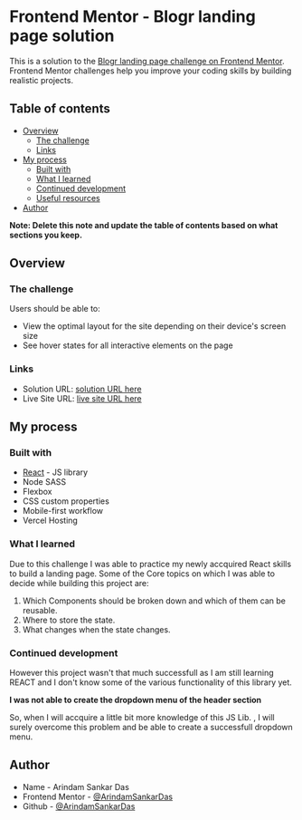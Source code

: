 # Frontend Mentor - Blogr landing page solution

This is a solution to the [Blogr landing page challenge on Frontend Mentor](https://www.frontendmentor.io/challenges/blogr-landing-page-EX2RLAApP). Frontend Mentor challenges help you improve your coding skills by building realistic projects.

## Table of contents

- [Overview](#overview)
  - [The challenge](#the-challenge)
  - [Links](#links)
- [My process](#my-process)
  - [Built with](#built-with)
  - [What I learned](#what-i-learned)
  - [Continued development](#continued-development)
  - [Useful resources](#useful-resources)
- [Author](#author)

**Note: Delete this note and update the table of contents based on what sections you keep.**

## Overview

### The challenge

Users should be able to:

- View the optimal layout for the site depending on their device's screen size
- See hover states for all interactive elements on the page

### Links

- Solution URL: [solution URL here](https://github.com/ArindamSankarDas/Blogr-Landing-Page)
- Live Site URL: [live site URL here](https://blogr-landing-page-eight-cyan.vercel.app/)

## My process

### Built with

- [React](https://reactjs.org/) - JS library
- Node SASS
- Flexbox
- CSS custom properties
- Mobile-first workflow
- Vercel Hosting

### What I learned

Due to this challenge I was able to practice my newly accquired React skills to build a landing page.
Some of the Core topics on which I was able to decide while building this project are:

1. Which Components should be broken down and which of them can be reusable.
2. Where to store the state.
3. What changes when the state changes.

### Continued development

However this project wasn't that much successfull as I am still learning REACT and I don't know some of the various functionality of this library yet.

**I was not able to create the dropdown menu of the header section**

So, when I will accquire a little bit more knowledge of this JS Lib. , I will surely overcome this problem
and be able to create a successfull dropdown menu.

## Author

- Name - Arindam Sankar Das
- Frontend Mentor - [@ArindamSankarDas](https://www.frontendmentor.io/profile/ArindamSankarDas)
- Github - [@ArindamSankarDas](https://github.com/ArindamSankarDas)
